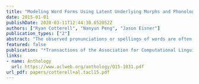 ```yaml
---
title: "Modeling Word Forms Using Latent Underlying Morphs and Phonology"
date: 2015-01-01
publishDate: 2020-03-11T12:44:30.652052Z
authors: ["Ryan Cotterell", "Nanyun Peng", "Jason Eisner"]
publication_types: ["2"]
abstract: "The observed pronunciations or spellings of words are often explained as arising from the ''underlying forms'' of their morphemes. These forms are latent strings that linguists try to reconstruct by hand. We propose to reconstruct them automatically at scale, enabling generalization to new words. Given some surface word types of a concatenative language along with the abstract morpheme sequences that they express, we show how to recover consistent underlying forms for these morphemes, together with the (stochastic) phonology that maps each concatenation of underlying forms to a surface form. Our technique involves loopy belief propagation in a natural directed graphical model whose variables are unknown strings and whose conditional distributions are encoded as finite-state machines with trainable weights. We define training and evaluation paradigms for the task of surface word prediction, and report results on subsets of 7 languages."
featured: false
publication: "*Transactions of the Association for Computational Linguistics*"
links:
- name: Anthology
  url: https://www.aclweb.org/anthology/Q15-1031.pdf
url_pdf: papers/cotterell+al.tacl15.pdf
---
```


